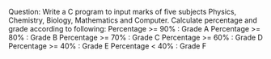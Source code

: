 Question: Write a C program to input marks of five subjects Physics, Chemistry, Biology, Mathematics and Computer. Calculate percentage and grade according to following:
Percentage >= 90% : Grade A
Percentage >= 80% : Grade B
Percentage >= 70% : Grade C
Percentage >= 60% : Grade D
Percentage >= 40% : Grade E
Percentage < 40% : Grade F
